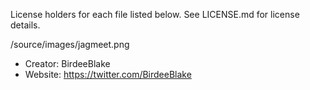 License holders for each file listed below. See LICENSE.md for license details.

/source/images/jagmeet.png
* Creator: BirdeeBlake
* Website: https://twitter.com/BirdeeBlake
